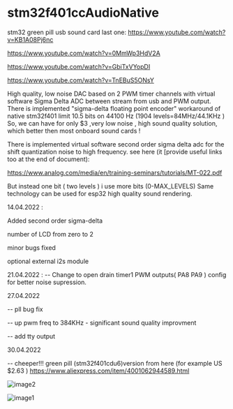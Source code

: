 # stm32f401ccAudioNative
stm32 green pill usb sound card
last one: 
https://www.youtube.com/watch?v=KB1A08Pj6nc


https://www.youtube.com/watch?v=0MmWp3HdV2A

https://www.youtube.com/watch?v=GbiTxVYopDI

https://www.youtube.com/watch?v=TnEBuS5ONsY




High quality, low noise  DAC based on 2 PWM timer channels with virtual software Sigma Delta ADC between stream from usb and PWM output.
There is implemented "sigma-delta floating point encoder" workaround of native stm32f401 limit 10.5 bits on 44100 Hz (1904 levels=84MHz/44.1KHz )
So, we can have for only  $3 ,very low noise , high sound quality solution, which better then most onboard sound cards !

There is implemented virtual software second order sigma delta adc for the shift quantization noise to high frequency.
see here (it [provide useful links too at the end of document):

https://www.analog.com/media/en/training-seminars/tutorials/MT-022.pdf

But instead one bit ( two levels ) i use more bits (0-MAX_LEVELS) Same technology can be used for esp32 high quality sound rendering.

14.04.2022 :

Added second order sigma-delta 

number of LCD from zero to 2

minor bugs fixed

optional external i2s module


21.04.2022 :
-- Change to open drain timer1 PWM outputs( PA8 PA9 ) config for better noise supression.

27.04.2022

-- pll bug fix

-- up pwm freq to 384KHz - significant sound quality improvment 

-- add tty output

30.04.2022

-- cheeper!!! green pill (stm32f401cdu6)version from here (for example US $2.63 ) https://www.aliexpress.com/item/4001062944589.html




![image2](https://github.com/sdima1357/stm32f401ccAudioNative/blob/main/images/schematic1.png?raw=true)


![image1](https://github.com/sdima1357/stm32f401cdu6_Audio/blob/main/images/P1010093.JPG?raw=true)



